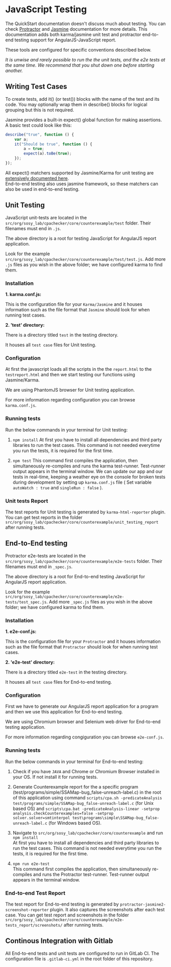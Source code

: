 # JavaScript Testing

The QuickStart documentation doesn't discuss much about testing. You can check [Protractor](https://www.protractortest.org/) and [Jasmine](https://jasmine.github.io/) documentation for more details.
This documentation adds both karma/jasmine unit test and protractor end-to-end testing support for AngularJS-JavaScript report.

These tools are configured for specific conventions described below.

*It is unwise and rarely possible to run the the unit tests, and the e2e tests at the same time.
We recommend that you shut down one before starting another.*

## Writing Test Cases
To create tests, add it() (or test()) blocks with the name of the test and its code. You may optionally wrap them in describe() blocks for logical grouping but this is not required.

Jasmine provides a built-in expect() global function for making assertions. A basic test could look like this:

```js
describe("true", function () {
    var a;
    it("Should be true", function () {
        a = true;
        expect(a).toBe(true);
    });
});
```

All expect() matchers supported by Jasmine/Karma for unit testing are [extensively documented here](https://jasmine.github.io/2.0/introduction.html#section-Included_Matchers).<br>
End-to-end testing also uses jasmine framework, so these matchers can also be used in end-to-end testing.

## Unit Testing

JavaScript unit-tests are located in the `src/org/sosy_lab/cpachecker/core/counterexample/test` folder. Their filenames must end in `.js`.

The above directory is a root for testing JavaScript for AngularJS report application.

Look for the example `src/org/sosy_lab/cpachecker/core/counterexample/test/test.js`.
Add more `.js` files as you wish in the above folder; we have configured karma to find them.

### Installation

**1. karma.conf.js:**

This is the configuration file for your `Karma/Jasmine` and it houses information such as the file format that `Jasmine` should look for when running test cases.

**2. 'test' directory:**

There is a directory titled `test` in the testing directory. 

It houses all `test case` files for Unit testing.

### Configuration

At first the javascript loads all the scripts in the the `report.html` to the `testreport.html` and then we start testing our functions using Jasmine/Karma.

We are using PhantomJS browser for Unit testing application.

For more information regarding configuration you can browse `karma.conf.js`.


### Running tests

Run the below commands in your terminal for Unit testing:

1. `npm install`
At first you have to install all dependencies and third party libraries to run the test cases.
This command is not needed everytime you run the tests, it is required for the first time.

2.  `npm test`
This command first compiles the application, then simultaneously re-compiles and runs the karma test-runner. 
Test-runner output appears in the terminal window.
We can update our app and our tests in real-time, keeping a weather eye on the console for broken tests during development by setting up `karma.conf.js` file ( Set variable `autoWatch : true` and `singleRun : false` ).

### Unit tests Report

The test reports for Unit testing is generated by `karma-html-reporter` plugin.
You can get test reports in the folder `src/org/sosy_lab/cpachecker/core/counterexample/unit_testing_report` after running tests.


## End-to-End testing

Protractor e2e-tests are located in the `src/org/sosy_lab/cpachecker/core/counterexample/e2e-tests` folder. Their filenames must end in `_spec.js`.

The above directory is a root for End-to-end testing JavaScript for AngularJS report application.

Look for the example `src/org/sosy_lab/cpachecker/core/counterexample/e2e-tests/test_spec.js`.
Add more `_spec.js` files as you wish in the above folder; we have configured karma to find them.

### Installation

**1. e2e-conf.js:**

This is the configuration file for your `Protractor` and it houses information such as the file format that `Protractor` should look for when running test cases.

**2. 'e2e-test' directory:**

There is a directory titled `e2e-test` in the testing directory. 

It houses all `test case` files for End-to-end testing.

### Configuration

First we have to generate our AngularJS report application for a program and then we use this application for End-to-end testing. 

We are using Chromium browser and Selenium web driver for End-to-end testing application.

For more information regarding congiguration you can browse `e2e-conf.js`.


### Running tests

Run the below commands in your terminal for End-to-end testing:

1. Check if you have `JAVA` and Chrome or Chromium Browser installed in your OS. If not install it for running tests.

2. Generate Counterexample report for the a specific program (test/programs/simple/SSAMap-bug_false-unreach-label.c) in the root of this application using command `scripts/cpa.sh -predicateAnalysis test/programs/simple/SSAMap-bug_false-unreach-label.c` (for Unix based OS) and `scripts\cpa.bat -predicateAnalysis-linear -setprop analysis.checkCounterexamples=false -setprop solver.solver=smtinterpol test\programs\simple\SSAMap-bug_false-unreach-label.c` (for Windows based OS). 

3. Navigate to `src/org/sosy_lab/cpachecker/core/counterexample` and run
`npm install`<br>
At first you have to install all dependencies and third party libraries to run the test cases.
This command is not needed everytime you run the tests, it is required for the first time.

4.  `npm run e2e-test`<br>
This command first compiles the application, then simultaneously re-compiles and runs the Protractor test-runner. 
Test-runner output appears in the terminal window.


### End-to-end Test Report

The test report for End-to-end testing is generated by `protractor-jasmine2-screenshot-reporter` plugin. It also captures the screenshots after each test case.
You can get test report and screenshots in the folder `src/org/sosy_lab/cpachecker/core/counterexample/e2e-tests_report/screenshots/` after running tests.


## Continous Integration with Gitlab

All End-to-end tests and unit tests are configured to run in GitLab CI. The configuration file is `.gitlab-ci.yml` in the root folder of this repository.









